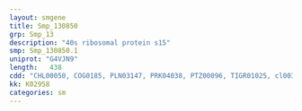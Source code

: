 ```yaml
---
layout: smgene
title: Smp_130850
grp: Smp_13
description: "40s ribosomal protein s15"
smp: Smp_130850.1
uniprot: "G4VJN9"
length:   438
cdd: "CHL00050, COG0185, PLN03147, PRK04038, PTZ00096, TIGR01025, cl00350, pfam00203"
kk: K02958
categories: sm
---
```


